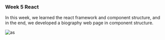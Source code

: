 ### Week 5 React 
In this week, we learned the react framework and component structure, and in the end, we developed a biography web page in component structure.

![as](https://github.com/OsmanGndz/MEGA_Education/assets/98581733/2128bddb-61b1-47ca-8ca2-4c13b348e248)
